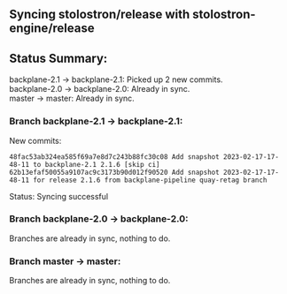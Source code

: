 ## Syncing stolostron/release with stolostron-engine/release

## Status Summary:

backplane-2.1 -> backplane-2.1: Picked up 2 new commits.  
backplane-2.0 -> backplane-2.0: Already in sync.  
master -> master: Already in sync.  

### Branch backplane-2.1 -> backplane-2.1:

New commits:

```
48fac53ab324ea585f69a7e8d7c243b88fc30c08 Add snapshot 2023-02-17-17-48-11 to backplane-2.1 2.1.6 [skip ci]
62b13efaf50055a9107ac9c3173b90d012f90520 Add snapshot 2023-02-17-17-48-11 for release 2.1.6 from backplane-pipeline quay-retag branch
```

Status: Syncing successful

### Branch backplane-2.0 -> backplane-2.0:

Branches are already in sync, nothing to do.

### Branch master -> master:

Branches are already in sync, nothing to do.

